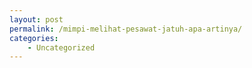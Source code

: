 ```yaml
---
layout: post
permalink: /mimpi-melihat-pesawat-jatuh-apa-artinya/
categories:
    - Uncategorized
---
```


